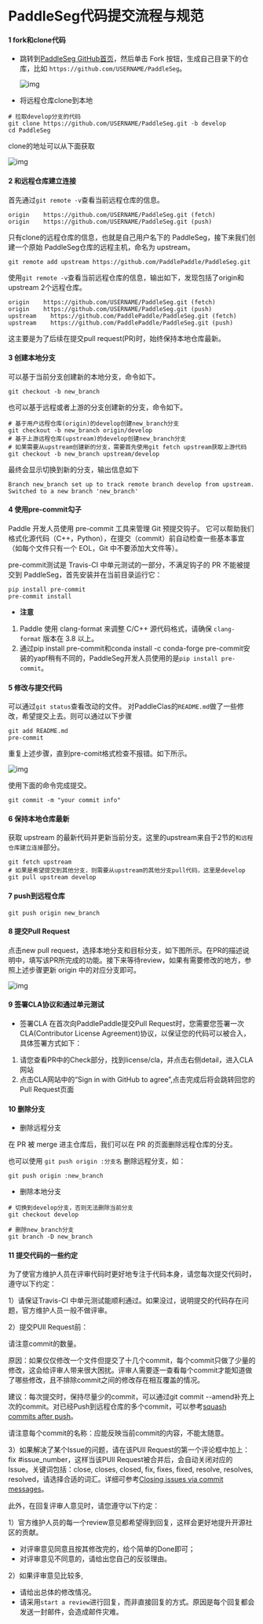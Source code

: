 # PaddleSeg代码提交流程与规范

#### 1 fork和clone代码

* 跳转到[PaddleSeg GitHub首页](https://github.com/PaddlePaddle/PaddleSeg)，然后单击 Fork 按钮，生成自己目录下的仓库，比如 `https://github.com/USERNAME/PaddleSeg`。

  ![img](../images/001_fork.png)




* 将远程仓库clone到本地

```shell
# 拉取develop分支的代码
git clone https://github.com/USERNAME/PaddleSeg.git -b develop
cd PaddleSeg
```

clone的地址可以从下面获取

![img](../images/002_clone.png)



#### 2 和远程仓库建立连接

首先通过`git remote -v`查看当前远程仓库的信息。

```
origin    https://github.com/USERNAME/PaddleSeg.git (fetch)
origin    https://github.com/USERNAME/PaddleSeg.git (push)
```

只有clone的远程仓库的信息，也就是自己用户名下的 PaddleSeg，接下来我们创建一个原始 PaddleSeg仓库的远程主机，命名为 upstream。

```shell
git remote add upstream https://github.com/PaddlePaddle/PaddleSeg.git
```

使用`git remote -v`查看当前远程仓库的信息，输出如下，发现包括了origin和upstream 2个远程仓库。

```
origin    https://github.com/USERNAME/PaddleSeg.git (fetch)
origin    https://github.com/USERNAME/PaddleSeg.git (push)
upstream    https://github.com/PaddlePaddle/PaddleSeg.git (fetch)
upstream    https://github.com/PaddlePaddle/PaddleSeg.git (push)
```

这主要是为了后续在提交pull request(PR)时，始终保持本地仓库最新。

#### 3 创建本地分支

可以基于当前分支创建新的本地分支，命令如下。

```shell
git checkout -b new_branch
```

也可以基于远程或者上游的分支创建新的分支，命令如下。

```shell
# 基于用户远程仓库(origin)的develop创建new_branch分支
git checkout -b new_branch origin/develop
# 基于上游远程仓库(upstream)的develop创建new_branch分支
# 如果需要从upstream创建新的分支，需要首先使用git fetch upstream获取上游代码
git checkout -b new_branch upstream/develop
```

最终会显示切换到新的分支，输出信息如下

```
Branch new_branch set up to track remote branch develop from upstream.
Switched to a new branch 'new_branch'
```

#### 4 使用pre-commit勾子

Paddle 开发人员使用 pre-commit 工具来管理 Git 预提交钩子。 它可以帮助我们格式化源代码（C++，Python），在提交（commit）前自动检查一些基本事宜（如每个文件只有一个 EOL，Git 中不要添加大文件等）。

pre-commit测试是 Travis-CI 中单元测试的一部分，不满足钩子的 PR 不能被提交到 PaddleSeg，首先安装并在当前目录运行它：

```shell
pip install pre-commit
pre-commit install
```

* **注意**
1. Paddle 使用 clang-format 来调整 C/C++ 源代码格式，请确保 `clang-format` 版本在 3.8 以上。
2. 通过pip install pre-commit和conda install -c conda-forge pre-commit安装的yapf稍有不同的，PaddleSeg开发人员使用的是`pip install pre-commit`。

#### 5 修改与提交代码

可以通过`git status`查看改动的文件。
对PaddleClas的`README.md`做了一些修改，希望提交上去。则可以通过以下步骤

```shell
git add README.md
pre-commit
```

重复上述步骤，直到pre-comit格式检查不报错。如下所示。

![img](../images/003_precommit_pass.png)




使用下面的命令完成提交。

```shell
git commit -m "your commit info"
```

#### 6 保持本地仓库最新

获取 upstream 的最新代码并更新当前分支。这里的upstream来自于2节的`和远程仓库建立连接`部分。

```shell
git fetch upstream
# 如果是希望提交到其他分支，则需要从upstream的其他分支pull代码，这里是develop
git pull upstream develop
```

#### 7 push到远程仓库

```shell
git push origin new_branch
```

#### 8 提交Pull Request

点击new pull request，选择本地分支和目标分支，如下图所示。在PR的描述说明中，填写该PR所完成的功能。接下来等待review，如果有需要修改的地方，参照上述步骤更新 origin 中的对应分支即可。

![img](../images/004_create_pr.png)





#### 9 签署CLA协议和通过单元测试

* 签署CLA
在首次向PaddlePaddle提交Pull Request时，您需要您签署一次CLA(Contributor License Agreement)协议，以保证您的代码可以被合入，具体签署方式如下：

1. 请您查看PR中的Check部分，找到license/cla，并点击右侧detail，进入CLA网站
2. 点击CLA网站中的“Sign in with GitHub to agree”,点击完成后将会跳转回您的Pull Request页面

#### 10 删除分支

* 删除远程分支

在 PR 被 merge 进主仓库后，我们可以在 PR 的页面删除远程仓库的分支。

也可以使用 `git push origin :分支名` 删除远程分支，如：


```shell
git push origin :new_branch
```

* 删除本地分支

```shell
# 切换到develop分支，否则无法删除当前分支
git checkout develop

# 删除new_branch分支
git branch -D new_branch
```

#### 11 提交代码的一些约定

为了使官方维护人员在评审代码时更好地专注于代码本身，请您每次提交代码时，遵守以下约定：

1）请保证Travis-CI 中单元测试能顺利通过。如果没过，说明提交的代码存在问题，官方维护人员一般不做评审。

2）提交PUll Request前：

请注意commit的数量。

原因：如果仅仅修改一个文件但提交了十几个commit，每个commit只做了少量的修改，这会给评审人带来很大困扰。评审人需要逐一查看每个commit才能知道做了哪些修改，且不排除commit之间的修改存在相互覆盖的情况。

建议：每次提交时，保持尽量少的commit，可以通过git commit --amend补充上次的commit。对已经Push到远程仓库的多个commit，可以参考[squash commits after push](https://stackoverflow.com/questions/5667884/how-to-squash-commits-in-git-after-they-have-been-pushed)。

请注意每个commit的名称：应能反映当前commit的内容，不能太随意。

3）如果解决了某个Issue的问题，请在该PUll Request的第一个评论框中加上：fix #issue_number，这样当该PUll Request被合并后，会自动关闭对应的Issue。关键词包括：close, closes, closed, fix, fixes, fixed, resolve, resolves, resolved，请选择合适的词汇。详细可参考[Closing issues via commit messages](https://help.github.com/articles/closing-issues-via-commit-messages)。

此外，在回复评审人意见时，请您遵守以下约定：

1）官方维护人员的每一个review意见都希望得到回复，这样会更好地提升开源社区的贡献。

- 对评审意见同意且按其修改完的，给个简单的Done即可；
- 对评审意见不同意的，请给出您自己的反驳理由。

2）如果评审意见比较多,

- 请给出总体的修改情况。
- 请采用`start a review`进行回复，而非直接回复的方式。原因是每个回复都会发送一封邮件，会造成邮件灾难。
